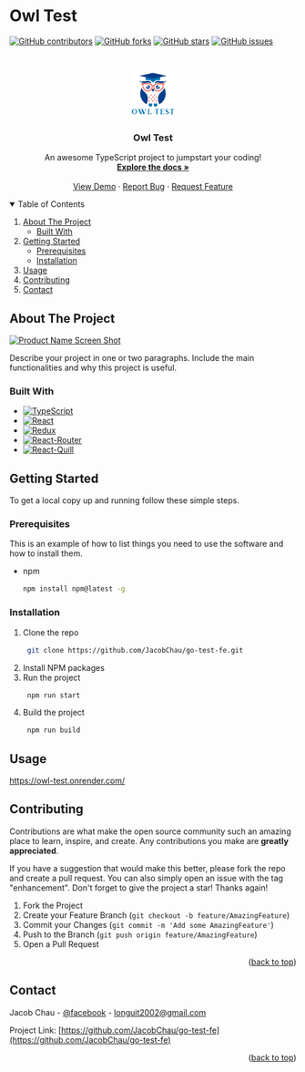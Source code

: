 <!--
*** Thanks for checking out the go-test-fe README!
*** If you have a suggestion, please fork the repo and create a pull request
*** or simply open an issue with the tag "enhancement".
-->

# Owl Test

[![GitHub contributors][contributors-shield]][contributors-url]
[![GitHub forks][forks-shield]][forks-url]
[![GitHub stars][stars-shield]][stars-url]
[![GitHub issues][issues-shield]][issues-url]



<!-- PROJECT LOGO -->
<br />
<p align="center">
  <a href="https://github.com/JacobChau/go-test-fe">
    <img src="./public/logo.svg" alt="Logo" width="80" height="80">
  </a>

<h3 align="center">Owl Test</h3>

  <p align="center">
    An awesome TypeScript project to jumpstart your coding!
    <br />
    <a href="https://github.com/JacobChau/go-test-fe"><strong>Explore the docs »</strong></a>
    <br />
    <br />
    <a href="https://github.com/JacobChau/go-test-fe">View Demo</a>
    ·
    <a href="https://github.com/JacobChau/go-test-fe/issues">Report Bug</a>
    ·
    <a href="https://github.com/JacobChau/go-test-fe/issues">Request Feature</a>
  </p>
</p>


<!-- TABLE OF CONTENTS -->
<details open="open">
  <summary>Table of Contents</summary>
  <ol>
    <li>
      <a href="#about-the-project">About The Project</a>
      <ul>
        <li><a href="#built-with">Built With</a></li>
      </ul>
    </li>
    <li>
      <a href="#getting-started">Getting Started</a>
      <ul>
        <li><a href="#prerequisites">Prerequisites</a></li>
        <li><a href="#installation">Installation</a></li>
      </ul>
    </li>
    <li><a href="#usage">Usage</a></li>
    <li><a href="#contributing">Contributing</a></li>
    <li><a href="#contact">Contact</a></li>
  </ol>
</details>


<!-- ABOUT THE PROJECT -->
## About The Project

[![Product Name Screen Shot][product-screenshot]](https://example.com)

Describe your project in one or two paragraphs. Include the main functionalities and why this project is useful.

### Built With

* [![TypeScript][TypeScript.com]][TypeScript-url]
* [![React][React.com]][React-url]
* [![Redux][Redux.com]][Redux-url]
* [![React-Router][React-Router.com]][React-Router-url]
* [![React-Quill][React-Quill.com]][React-Quill-url]

<!-- GETTING STARTED -->
## Getting Started

To get a local copy up and running follow these simple steps.

### Prerequisites

This is an example of how to list things you need to use the software and how to install them.
* npm
  ```sh
  npm install npm@latest -g
    ```
### Installation

1. Clone the repo
   ```sh
    git clone https://github.com/JacobChau/go-test-fe.git
    ```
2. Install NPM packages
3. Run the project
   ```sh
    npm run start
    ```
4. Build the project
    ```sh
     npm run build
     ```
<!-- USAGE EXAMPLES -->
## Usage
https://owl-test.onrender.com/

<!-- CONTRIBUTING -->
## Contributing

Contributions are what make the open source community such an amazing place to learn, inspire, and create. Any contributions you make are **greatly appreciated**.

If you have a suggestion that would make this better, please fork the repo and create a pull request. You can also simply open an issue with the tag "enhancement".
Don't forget to give the project a star! Thanks again!

1. Fork the Project
2. Create your Feature Branch (`git checkout -b feature/AmazingFeature`)
3. Commit your Changes (`git commit -m 'Add some AmazingFeature'`)
4. Push to the Branch (`git push origin feature/AmazingFeature`)
5. Open a Pull Request

<p align="right">(<a href="#readme-top">back to top</a>)</p>

<!-- CONTACT -->
## Contact

Jacob Chau - [@facebook](https://www.facebook.com/LongUIT) - longuit2002@gmail.com

Project Link: [https://github.com/JacobChau/go-test-fe](https://github.com/JacobChau/go-test-fe)

<p align="right">(<a href="#readme-top">back to top</a>)</p>


[contributors-shield]: https://img.shields.io/github/contributors/JacobChau/go-test-fe.svg?style=for-the-badge
[contributors-url]: https://github.com/JacobChau/go-test-fe/graphs/contributors
[forks-shield]: https://img.shields.io/github/forks/JacobChau/go-test-fe.svg?style=for-the-badge
[forks-url]: https://github.com/JacobChau/go-test-fe/network/members
[stars-shield]: https://img.shields.io/github/stars/JacobChau/go-test-fe.svg?style=for-the-badge
[stars-url]: https://github.com/JacobChau/go-test-fe/stargazers
[issues-shield]: https://img.shields.io/github/issues/JacobChau/go-test-fe.svg?style=for-the-badge
[issues-url]: https://github.com/JacobChau/go-test-fe/issues
[linkedin-shield]: https://img.shields.io/badge/-LinkedIn-black.svg?style=for-the-badge&logo=linkedin&colorB=555
[linkedin-url]: https://linkedin.com/in/linkedin_username
[product-screenshot]: ./public/screenshot.jpg
[TypeScript.com]: https://img.shields.io/badge/-TypeScript-007ACC?style=flat-square&logo=typescript&logoColor=white
[TypeScript-url]: https://www.typescriptlang.org/
[React.com]: https://img.shields.io/badge/-React-black?style=flat-square&logo=react&logoColor=white
[React-url]: https://reactjs.org/
[Redux.com]: https://img.shields.io/badge/-Redux-764ABC?style=flat-square&logo=redux&logoColor=white
[Redux-url]: https://redux.js.org/
[React-Router.com]: https://img.shields.io/badge/-React_Router-CA4245?style=flat-square&logo=react-router&logoColor=white
[React-Router-url]: https://reactrouter.com/
[React-Quill.com]: https://img.shields.io/badge/-React_Quill-CA4245?style=flat-square&logo=react-quill&logoColor=white
[React-Quill-url]: https://react-quill.js.org/